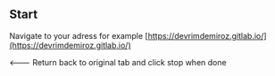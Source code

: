 ## Start

Navigate to your adress for example [https://devrimdemiroz.gitlab.io/](https://devrimdemiroz.gitlab.io/)


<--- Return back to original tab and click stop when done